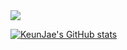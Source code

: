 <img src="https://capsule-render.vercel.app/api?type=rect&color=black&height=300&section=header&text=Welcome%20to%0AKeunjae%27s%20Github&fontSize=50&animation=fadeIn&fontColor=ffffff" />

[![KeunJae's GitHub stats](https://github-readme-stats.vercel.app/api?username=tjrmswo)](https://github.com/anuraghazra/github-readme-stats)
